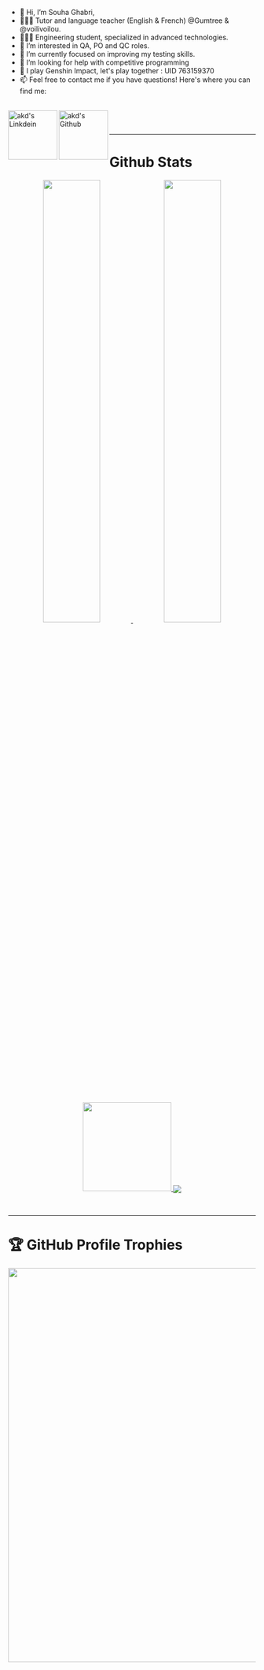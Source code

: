 - 👋 Hi, I’m Souha Ghabri,
- 👨🏻‍🏫 Tutor and language teacher (English & French) @Gumtree & @voilivoilou.
- 👨🏻‍💻 Engineering student, specialized in advanced technologies.
- 👀 I’m interested in QA, PO and QC roles.
- 🌱 I’m currently focused on improving my testing skills.
- 💞️ I’m looking for help with competitive programming
- 🍄 I play Genshin Impact, let's play together : UID 763159370 
- 📫 Feel free to contact me if you have questions! Here's where you can find me:
<br><br>
<a href="https://www.linkedin.com/in/souha-ghabri-a69a0221a//">
  <img align="left" alt="akd's Linkdein" width="100px" src="https://img.shields.io/badge/Linkedin-0A66C2?style=for-the-badge&logo=Linkedin&logoColor=white" />
</a>
<a href="https://github.com/SOUHA-GH">
  <img align="left" alt="akd's Github" width="100px" src="https://img.shields.io/badge/Github-181717?style=for-the-badge&logo=Github&logoColor=white" />
</a>
<br><br>
 <hr>
<h1> Github Stats </h1>
  
<p align="center">
  <a href="https://github.com/SOUHA-GH"><span>
    <img height="48%" src="https://github-readme-stats.vercel.app/api?username=SOUHA-GH&count_private=true&show_icons=true&theme=radical&&include_all_commits=true"/>
    <img width="48%" src="https://github-readme-streak-stats.herokuapp.com/?user=SOUHA-GH&theme=radical" />
    <img height="180em" src="https://github-readme-stats-eight-theta.vercel.app/api/top-langs/?username=SOUHA-GH&hide=html,css,javascript,scss&layout=compact&langs_count=8&theme=radical"/>
    <img align="center" src="https://github-profile-summary-cards.vercel.app/api/cards/profile-details?username=SOUHA-GH&theme=dracula" />
    </span></a>
</p>
  
<br>
   <hr>

<h1> 🏆 GitHub Profile Trophies </h1>
<p align="center">
<a href="https://github.com/ryo-ma/github-profile-trophy">
  <img width=800 src="https://github-profile-trophy.vercel.app/?username=SOUHA-GH&column=8&theme=onedark&no-frame=true&no-bg=true"/>
</a>
</p>
<br>  
  
